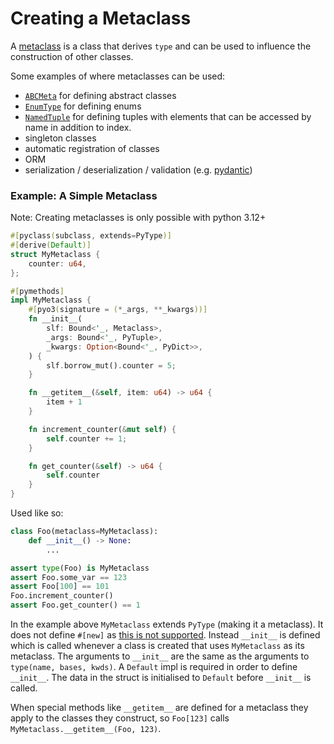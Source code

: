 # Creating a Metaclass
A [metaclass](https://docs.python.org/3/reference/datamodel.html#metaclasses) is a class that derives `type` and can
be used to influence the construction of other classes.

Some examples of where metaclasses can be used:

- [`ABCMeta`](https://docs.python.org/3/library/abc.html) for defining abstract classes
- [`EnumType`](https://docs.python.org/3/library/enum.html) for defining enums
- [`NamedTuple`](https://docs.python.org/3/library/typing.html#typing.NamedTuple) for defining tuples with elements
  that can be accessed by name in addition to index.
- singleton classes
- automatic registration of classes
- ORM
- serialization / deserialization / validation (e.g. [pydantic](https://docs.pydantic.dev/latest/api/base_model/))

### Example: A Simple Metaclass

Note: Creating metaclasses is only possible with python 3.12+

```rust
#[pyclass(subclass, extends=PyType)]
#[derive(Default)]
struct MyMetaclass {
    counter: u64,
};

#[pymethods]
impl MyMetaclass {
    #[pyo3(signature = (*_args, **_kwargs))]
    fn __init__(
        slf: Bound<'_, Metaclass>,
        _args: Bound<'_, PyTuple>,
        _kwargs: Option<Bound<'_, PyDict>>,
    ) {
        slf.borrow_mut().counter = 5;
    }

    fn __getitem__(&self, item: u64) -> u64 {
        item + 1
    }

    fn increment_counter(&mut self) {
        self.counter += 1;
    }

    fn get_counter(&self) -> u64 {
        self.counter
    }
}
```

Used like so:
```python
class Foo(metaclass=MyMetaclass):
    def __init__() -> None:
        ...

assert type(Foo) is MyMetaclass
assert Foo.some_var == 123
assert Foo[100] == 101
Foo.increment_counter()
assert Foo.get_counter() == 1
```

In the example above `MyMetaclass` extends `PyType` (making it a metaclass). It does not define `#[new]` as
[this is not supported](https://docs.python.org/3/c-api/type.html#c.PyType_FromMetaclass). Instead `__init__` is
defined which is called whenever a class is created that uses `MyMetaclass` as its metaclass.
The arguments to `__init__` are the same as the arguments to `type(name, bases, kwds)`. A `Default` impl is required
in order to define `__init__`. The data in the struct is initialised to `Default` before `__init__` is called.

When special methods like `__getitem__` are defined for a metaclass they apply to the classes they construct, so
`Foo[123]` calls `MyMetaclass.__getitem__(Foo, 123)`.

